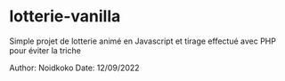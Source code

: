 # lotterie-vanilla

Simple projet de lotterie animé en Javascript et tirage effectué avec PHP pour éviter la triche

Author: Noidkoko
Date: 12/09/2022

